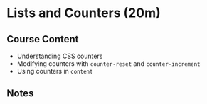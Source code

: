 # Lists and Counters (20m)

## Course Content

- Understanding CSS counters
- Modifying counters with `counter-reset` and `counter-increment`
- Using counters in `content`

## Notes
